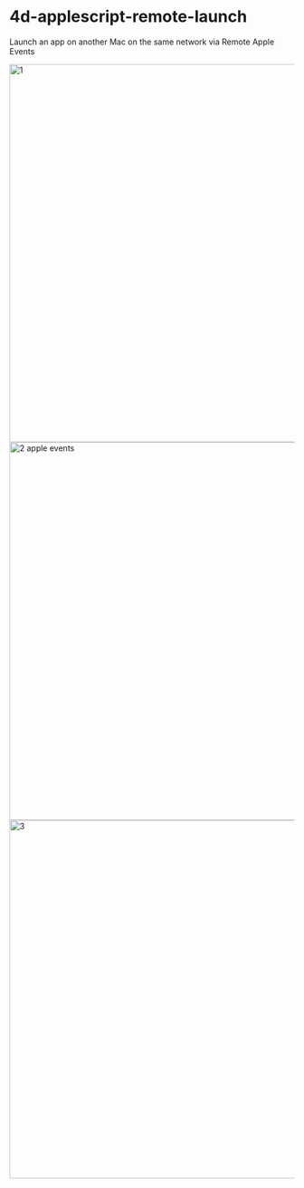 # 4d-applescript-remote-launch
Launch an app on another Mac on the same network via Remote Apple Events

<img width="668" alt="1" src="https://user-images.githubusercontent.com/1725068/39793885-55521f38-5382-11e8-80c6-b7f9139ec231.png">

<img width="668" alt="2 apple events" src="https://user-images.githubusercontent.com/1725068/39793888-5975f468-5382-11e8-83e0-e16476bad61d.png">

<img width="633" alt="3" src="https://user-images.githubusercontent.com/1725068/39793893-5cff12c2-5382-11e8-901f-b1d749f2225c.png">

